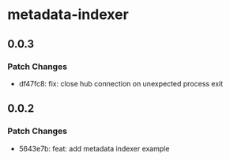 # metadata-indexer

## 0.0.3

### Patch Changes

- df47fc8: fix: close hub connection on unexpected process exit

## 0.0.2

### Patch Changes

- 5643e7b: feat: add metadata indexer example
